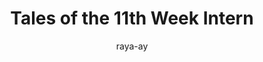 ---
layout: post
title: "Tales of the 11th Week Intern"
author: raya-ay
categories: 
- internship
- cron
- HTMLDOM
- CICD
---